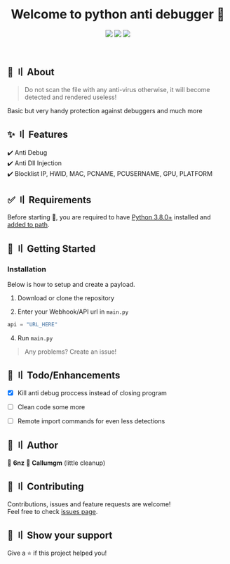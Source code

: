 <h1 align="center">Welcome to python anti debugger 👋</h1>
<p align="center">
  <img src="https://img.shields.io/badge/version-2.0.0-blue.svg?cacheSeconds=2592000" >
  <img src="https://img.shields.io/badge/Maintained%3F-kinda-yellow.svg" >
  <img src="https://img.shields.io/github/last-commit/6nz/python-anti-debugger">
</p>
<br>



## :dart: 〢 About ##

> Do not scan the file with any anti-virus otherwise, it will become detected and rendered useless!

Basic but very handy protection against debuggers and much more <br>

## :sparkles: 〢 Features ##

:heavy_check_mark: Anti Debug\
:heavy_check_mark: Anti Dll Injection\
:heavy_check_mark: Blocklist IP, HWID, MAC, PCNAME, PCUSERNAME, GPU, PLATFORM


## :white_check_mark: 〢 Requirements ##

Before starting :checkered_flag:, you are required to have [Python 3.8.0+](https://www.python.org/downloads/release/python-38/) installed and [added to path](https://docs.blender.org/manual/en/latest/_images/about_contribute_install_windows_installer.png).


## :file_folder: 〢 Getting Started ##

### Installation ###

Below is how to setup and create a payload.

1. Download or clone the repository

2. Enter your Webhook/API url in `main.py`
```python
api = "URL_HERE"
```

4. Run `main.py`

> Any problems? Create an issue!


## :pushpin: 〢 Todo/Enhancements ##

- [x] Kill anti debug proccess instead of closing program
- [ ] Clean code some more
- [ ] Remote import commands for even less detections


## 👤 〢 Author ##

 👤 **6nz** 
 👤 **Callumgm** (little cleanup) 
   


## 🤝 〢 Contributing ##
Contributions, issues and feature requests are welcome!<br />Feel free to check
[issues page](https://github.com/6nz/python-anti-debugger/issues).  


## 🌟 〢 Show your support ##
Give a ⭐️ if this project helped you! 
